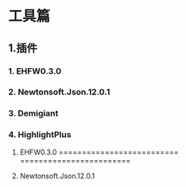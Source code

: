 # 工具篇

## 1.插件

### 1. EHFW0.3.0
### 2. Newtonsoft.Json.12.0.1
### 3. Demigiant
### 4. HighlightPlus



1. EHFW0.3.0
==========================
========================


2. Newtonsoft.Json.12.0.1